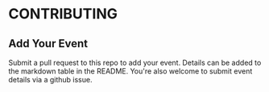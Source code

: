 # CONTRIBUTING

## Add Your Event
Submit a pull request to this repo to add your event. Details can be added to the markdown table in the README.
You're also welcome to submit event details via a github issue.
